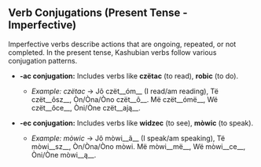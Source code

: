 ## Verb Conjugations (Present Tense - Imperfective)

Imperfective verbs describe actions that are ongoing, repeated, or not completed. In the present tense, Kashubian verbs follow various conjugation patterns.

*   __-ac conjugation:__ Includes verbs like __czëtac__ (to read), __robic__ (to do).
    
    *   _Example: czëtac_ -&gt; Jô czët__óm__ (I read/am reading), Të czët__ôsz__, Òn/Òna/Òno czët__ô__. Më czët__ómë__, Wë czët__ôce__, Òni/Òne czët__ają__.
    
    
    
*   __-ec conjugation:__ Includes verbs like __widzec__ (to see), __mòwic__ (to speak).
    
    *   _Example: mòwic_ -&gt; Jô mòwi__ã__ (I speak/am speaking), Të mòwi__sz__, Òn/Òna/Òno mòwi. Më mòwi__më__, Wë mòwi__ce__, Òni/Òne mòwi__ą__.
    
    
    